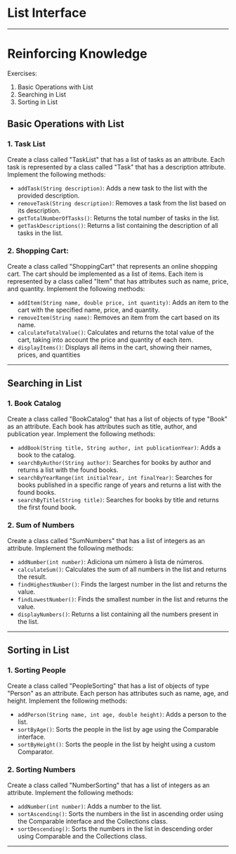 # List Interface

----

# Reinforcing Knowledge

Exercises:

1. Basic Operations with List
2. Searching in List
3. Sorting in List

## Basic Operations with List

### 1. Task List
<p>Create a class called "TaskList" that has a list of tasks as an attribute. Each task is represented by a class called "Task" that has a description attribute. Implement the following methods:

- `addTask(String description)`: Adds a new task to the list with the provided description.
- `removeTask(String description)`: Removes a task from the list based on its description.
- `getTotalNumberOfTasks()`: Returns the total number of tasks in the list.
- `getTaskDescriptions()`: Returns a list containing the description of all tasks in the list.
</p>

### 2. Shopping Cart:

<p>Create a class called "ShoppingCart" that represents an online shopping cart. The cart should be implemented as a list of items. Each item is represented by a class called "Item" that has attributes such as name, price, and quantity. Implement the following methods:

- `addItem(String name, double price, int quantity)`: Adds an item to the cart with the specified name, price, and quantity.
- `removeItem(String name)`: Removes an item from the cart based on its name.
- `calculateTotalValue()`: Calculates and returns the total value of the cart, taking into account the price and quantity of each item.
- `displayItems()`: Displays all items in the cart, showing their names, prices, and quantities
</p>

----

## Searching in List

### 1. Book Catalog

<p>Create a class called "BookCatalog" that has a list of objects of type "Book" as an attribute. Each book has attributes such as title, author, and publication year. Implement the following methods:

- `addBook(String title, String author, int publicationYear)`: Adds a book to the catalog.
- `searchByAuthor(String author)`: Searches for books by author and returns a list with the found books.
- `searchByYearRange(int initialYear, int finalYear)`: Searches for books published in a specific range of years and returns a list with the found books.
- `searchByTitle(String title)`: Searches for books by title and returns the first found book.
</p>

### 2. Sum of Numbers

<p>Create a class called "SumNumbers" that has a list of integers as an attribute. Implement the following methods:

- `addNumber(int number)`: Adiciona um número à lista de números.
- `calculateSum()`: Calculates the sum of all numbers in the list and returns the result.
- `findHighestNumber()`: Finds the largest number in the list and returns the value.
- `findLowestNumber()`:  Finds the smallest number in the list and returns the value.
- `displayNumbers()`: Returns a list containing all the numbers present in the list.

-------

## Sorting in List

### 1.  Sorting People

<p>Create a class called "PeopleSorting" that has a list of objects of type "Person" as an attribute. Each person has attributes such as name, age, and height. Implement the following methods:

- `addPerson(String name, int age, double height)`: Adds a person to the list.
- `sortByAge()`: Sorts the people in the list by age using the Comparable interface.
- `sortByHeight()`: Sorts the people in the list by height using a custom Comparator.
</p>

### 2. Sorting Numbers

<p>Create a class called "NumberSorting" that has a list of integers as an attribute. Implement the following methods:

- `addNumber(int number)`: Adds a number to the list.
- `sortAscending()`: Sorts the numbers in the list in ascending order using the Comparable interface and the Collections class.
- `sortDescending()`: Sorts the numbers in the list in descending order using Comparable and the Collections class.
</p>

---
